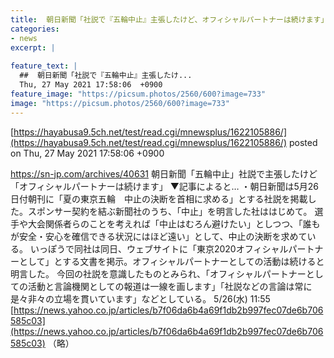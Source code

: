 ```yaml
---
title:  朝日新聞「社説で『五輪中止』主張したけど、オフィシャルパートナーは続けます」　ネット「ダブスタ」「こんな新聞買う人の気が知れん  
categories:
- news
excerpt: |
  
feature_text: |
  ##  朝日新聞「社説で『五輪中止』主張したけ...
  Thu, 27 May 2021 17:58:06  +0900
feature_image: "https://picsum.photos/2560/600?image=733"
image: "https://picsum.photos/2560/600?image=733"
---
```


[https://hayabusa9.5ch.net/test/read.cgi/mnewsplus/1622105886/](https://hayabusa9.5ch.net/test/read.cgi/mnewsplus/1622105886/)
posted on Thu, 27 May 2021 17:58:06  +0900

<!--more-->

https://sn-jp.com/archives/40631 朝日新聞「五輪中止」社説で主張したけど「オフィシャルパートナーは続けます」 ▼記事によると… ・朝日新聞は5月26日付朝刊に「夏の東京五輪　中止の決断を首相に求める」とする社説を掲載した。スポンサー契約を結ぶ新聞社のうち、「中止」を明言した社ははじめて。 選手や大会関係者らのことを考えれば「中止はむろん避けたい」としつつ、「誰もが安全・安心を確信できる状況にはほど遠い」として、中止の決断を求めている。 いっぽうで同社は同日、ウェブサイトに「東京2020オフィシャルパートナーとして」とする文書を掲示。オフィシャルパートナーとしての活動は続けると明言した。 今回の社説を意識したものとみられ、「オフィシャルパートナーとしての活動と言論機関としての報道は一線を画します」「社説などの言論は常に是々非々の立場を貫いています」などとしている。 5/26(水) 11:55 [https://news.yahoo.co.jp/articles/b7f06da6b4a69f1db2b997fec07de6b706585c03](https://news.yahoo.co.jp/articles/b7f06da6b4a69f1db2b997fec07de6b706585c03) （略）
